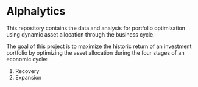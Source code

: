 # Alphalytics
This repository contains the data and analysis for portfolio optimization using dynamic asset allocation through the business cycle. 

The goal of this project is to maximize the historic return of an investment portfolio by optimizing the asset allocation during the four stages of an economic cycle: 
1. Recovery  
2. Expansion 
